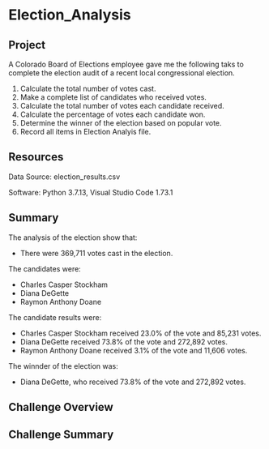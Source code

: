 # Election_Analysis

## Project
A Colorado Board of Elections employee gave me the following taks to complete the election audit of a recent local congressional election.

1. Calculate the total number of votes cast.
2. Make a complete list of candidates who received votes.
3. Calculate the total number of votes each candidate received. 
4. Calculate the percentage of votes each candidate won.
5. Determine the winner of the election based on popular vote.
6. Record all items in Election Analyis file.

## Resources
Data Source: election_results.csv

Software: Python 3.7.13, Visual Studio Code 1.73.1

## Summary
The analysis of the election show that:
- There were 369,711 votes cast in the election.

The candidates were:
 - Charles Casper Stockham
  - Diana DeGette
  - Raymon Anthony Doane
  
The candidate results were:
  - Charles Casper Stockham received 23.0% of the vote and 85,231 votes.
  - Diana DeGette received 73.8% of the vote and 272,892 votes.
  - Raymon Anthony Doane received 3.1% of the vote and 11,606 votes.
  
The winnder of the election was:
  - Diana DeGette, who received 73.8% of the vote and 272,892 votes.
  
  ## Challenge Overview
  
  ## Challenge Summary
